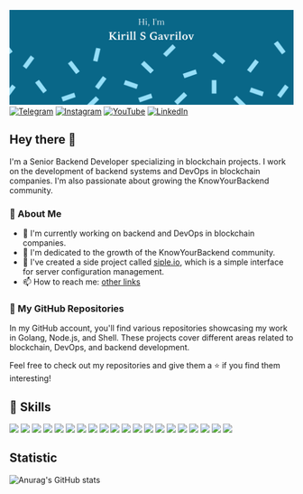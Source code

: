 [![kirill_s_gavr GitHub Banner](./assets/banner-github.png)](https://linktr.ee/ks_g)
[![Telegram](https://img.shields.io/badge/Telegram-%40knowyourbackend-blue?style=plastic&logo=telegram)](https://t.me/knowyourbackend)
[![Instagram](https://img.shields.io/badge/Instagram-%40kirill_s_gavr-D301C5?style=plastic&logo=instagram)](https://www.instagram.com/kirill_s_gavr/)
[![YouTube](https://img.shields.io/badge/YouTube-%40kirill_s_gavr-FF0000?style=plastic&logo=youtube)](https://www.youtube.com/@kirill_s_gavr)
[![LinkedIn](https://img.shields.io/badge/LinkedIn-kirill_s_gavr-0077B5?style=plastic&logo=linkedin)](https://www.linkedin.com/in/kirill-gavrilov-84a94ab6/)

## Hey there 👋

I'm a Senior Backend Developer specializing in blockchain projects. I work on the development of backend systems and DevOps in blockchain companies. I'm also passionate about growing the KnowYourBackend community.

### 📝 About Me

- 🔭 I'm currently working on backend and DevOps in blockchain companies.
- 🌱 I'm dedicated to the growth of the KnowYourBackend community.
- 💼 I've created a side project called [siple.io](https://siple.io/), which is a simple interface for server configuration management.
- 📫 How to reach me: [other links](https://linktr.ee/ks_g)

### 📌 My GitHub Repositories

In my GitHub account, you'll find various repositories showcasing my work in Golang, Node.js, and Shell. These projects cover different areas related to blockchain, DevOps, and backend development.

Feel free to check out my repositories and give them a ⭐ if you find them interesting!

## 💼 Skills

![](https://img.shields.io/badge/Code-GoLang-informational?style=flat&logo=Go&logoColor=white&color=4AB197)
![](https://img.shields.io/badge/Code-Node.js-informational?style=flat&logo=Node.js&logoColor=white&color=4AB197)
![](https://img.shields.io/badge/Code-JavaScript-informational?style=flat&logo=JavaScript&logoColor=white&color=4AB197)
![](https://img.shields.io/badge/Code-TypeScript-informational?style=flat&logo=TypeScript&logoColor=white&color=4AB197)
![](https://img.shields.io/badge/Code-NestJS-informational?style=flat&logo=NestJS&logoColor=white&color=4AB197)
![](https://img.shields.io/badge/Code-MongoDB-informational?style=flat&logo=MongoDB&logoColor=white&color=4AB197)
![](https://img.shields.io/badge/Code-MySQL-informational?style=flat&logo=MySQL&logoColor=white&color=4AB197)
![](https://img.shields.io/badge/Code-PostgreSQL-informational?style=flat&logo=PostgreSQL&logoColor=white&color=4AB197)
![](https://img.shields.io/badge/Code-RabbitMQ-informational?style=flat&logo=RabbitMQ&logoColor=white&color=4AB197)
![](https://img.shields.io/badge/Code-Redis-informational?style=flat&logo=Redis&logoColor=white&color=4AB197)
![](https://img.shields.io/badge/Code-Terraform-informational?style=flat&logo=Terraform&logoColor=white&color=4AB197)
![](https://img.shields.io/badge/Code-Ansible-informational?style=flat&logo=Ansible&logoColor=white&color=4AB197)
![](https://img.shields.io/badge/Code-Nginx-informational?style=flat&logo=Nginx&logoColor=white&color=4AB197)
![](https://img.shields.io/badge/Code-Docker-informational?style=flat&logo=Docker&logoColor=white&color=4AB197)
![](https://img.shields.io/badge/Code-GitLab_CI-informational?style=flat&logo=GitLab&logoColor=white&color=4AB197)
![](https://img.shields.io/badge/Code-Travis_CI-informational?style=flat&logo=Travis&logoColor=white&color=4AB197)
![](https://img.shields.io/badge/Code-Circle_CI-informational?style=flat&logo=Circle&logoColor=white&color=4AB197)
![](https://img.shields.io/badge/Code-Jenkins-informational?style=flat&logo=Jenkins&logoColor=white&color=4AB197)
![](https://img.shields.io/badge/Code-CloudFlare-informational?style=flat&logo=CloudFlare&logoColor=white&color=4AB197)
![](https://img.shields.io/badge/Code-Linux-informational?style=flat&logo=Linux&logoColor=white&color=4AB197)

## Statistic
![Anurag's GitHub stats](https://github-readme-stats.vercel.app/api?username=vseriousv&theme=cobalt&show_icons=true)
